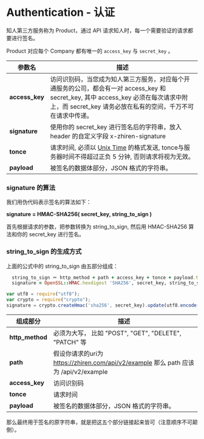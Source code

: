 # Authentication - 认证

知人第三方服务称为 Product，通过 API 请求知人时，每一个需要验证的请求都要进行签名。

Product 对应每个 Company 都有唯一的 `access_key` 与 `secret_key` 。

参数名 | 描述
-------- | -------
**access_key** | 访问识别码，当您成为知人第三方服务，对应每个开通服务的公司，都会有一对 access_key 和 secret_key, 其中 access_key 必须在每次请求中附上，而 secret_key 请务必放在私有的空间，千万不可在请求中传递。
**signature**  | 使用你的 secret_key 进行签名后的字符串，放入 header 的自定义字段 x-zhiren-signature
**tonce**      | 请求时间, 必须以 [Unix Time](https://en.wikipedia.org/wiki/Unix_time) 的格式发送, tonce与服务器时间不得超过正负 5 分钟, 否则请求将视为无效。
**payload**    | 被签名的数据体部分，JSON 格式的字符串。

### signature 的算法

我们用伪代码表示签名的算法如下：

**signature = HMAC-SHA256( secret_key, string_to_sign )**

首先根据请求的参数，把参数转换为 string_to_sign, 然后用 HMAC-SHA256 算法和你的 secret_key 进行签名。

### string_to_sign 的生成方式
上面的公式中的 string_to_sign 由五部分组成：

```ruby
  string_to_sign ＝ http_method + path + access_key + tonce + payload.to_json
  signature = OpenSSL::HMAC.hexdigest 'SHA256', secret_key, string_to_sign
```

```javascript
var utf8 = require("utf8");
var crypto = require("crypto");
signature = crypto.createHmac('sha256', secret_key).update(utf8.encode(payload_str)).digest('hex');
```

组成部分 | 描述
-------- | -------
**http_method** | 必须为大写， 比如 "POST", "GET", "DELETE", "PATCH" 等
**path** | 假设你请求的uri为 https://zhiren.com/api/v2/example 那么 path 应该为 /api/v2/example
**access_key** | 访问识别码
**tonce** | 请求时间
**payload** | 被签名的数据体部分，JSON 格式的字符串。



那么最终用于签名的原字符串，就是把这五个部分链接起来皆可（注意顺序不可颠倒）。
